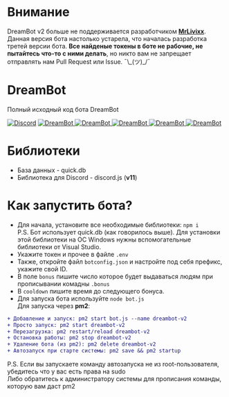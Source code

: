 # Внимание
DreamBot v2 больше не поддерживается разработчиком **[MrLivixx](https://github.com/MrLivixx)**. Данная версия бота настолько устарела, что началась разработка третей версии бота. **Все найденые токены в боте не рабочие, не пытайтесь что-то с ними делать**, но никто вам не запрещает отправлять нам Pull Request или Issue. ¯\\\_(ツ)\_/¯

# DreamBot
Полный исходный код бота DreamBot

[![Discord](https://discordapp.com/api/guilds/662635194884292611/widget.png)](https://discord.gg/GG9Dkhg)
<a href="https://top.gg/bot/572285950034444298" >
  <img src="https://top.gg/api/widget/status/572285950034444298.svg?noavatar=true" alt="DreamBot" />
</a>
<a href="https://top.gg/bot/572285950034444298" >
  <img src="https://top.gg/api/widget/servers/572285950034444298.svg?noavatar=true" alt="DreamBot" />
</a>
<a href="https://top.gg/bot/572285950034444298" >
  <img src="https://top.gg/api/widget/upvotes/572285950034444298.svg?noavatar=true" alt="DreamBot" />
</a>
<a href="https://top.gg/bot/572285950034444298" >
  <img src="https://top.gg/api/widget/lib/572285950034444298.svg?noavatar=true" alt="DreamBot" />
</a>
<a href="https://top.gg/bot/572285950034444298" >
  <img src="https://top.gg/api/widget/owner/572285950034444298.svg?noavatar=true" alt="DreamBot" />
</a>  



# Библиотеки
* База данных - quick.db
* Библиотека для Discord - discord.js (**v11**)

# Как запустить бота? 
* Для начала, установите все необходимые библиотеки: ``npm i``
<br>P.S. Бот использует quick.db (как говорилось выше). Для установки этой библиотеки на ОС Windows нужны вспомогательные библиотеки от Visual Studio.
* Укажите токен и прочее в файле ``.env``
* Также, откройте файл ``botconfig.json`` и настройте под себя префикс, укажите свой ID.
* В поле ``bonus`` пишите число которое будет выдаваться людям при прописывании комадны ``.bonus``
* В ``cooldown`` пишите время до следующего бонуса.
* Для запуска бота используйте ``node bot.js``
<br>Для запуска через **pm2**:
```diff
+ Добавление и запуск: pm2 start bot.js --name dreambot-v2
+ Просто запуск: pm2 start dreambot-v2
+ Перезагрузка: pm2 restart/reload dreambot-v2
+ Остановка работы: pm2 stop dreambot-v2
+ Удаление бота (из pm2): pm2 delete dreambot-v2
+ Автозапуск при старте системы: pm2 save && pm2 startup
```
P.S. Если вы запускаете команду автозапуска не из root-пользователя, убедитесь что у вас есть права на sudo
<br>Либо обратитесь к администратору системы для прописания команды, которую вам даст pm2
